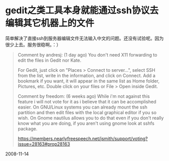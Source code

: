 # gedit之类工具本身就能通过ssh协议去编辑其它机器上的文件

简单解决了直接ssh到服务器编辑文件无法输入中文的问题。还没有试验呢。因为很少上去。服务很稳啊。：）

>  Comment by andresj: (1 day ago)
> You don't need X11 forwarding to edit the files in Gedit nor Kate.
> 
> For Gedit, just click on "Places > Connect to server...", select SSH
> from the list, write in the information, and click on Connect. Add a
> bookmark if you want, it will appear in the same list as Home folder,
> Pictures, etc. Double click on your files or File > Open inside
> Gedit. 
> 
> Comment by freedom: (6 weeks ago)
> While i'm not against this feature i will not vote for it as i believe
> that it can be accomplished easier. On GNU/Linux systems you can
> already mount the ssh partition and then edit files with the local
> graphical editor if you so wish. On Gnome nautilus allows you to do
> that even if you don't really know what you are doing, if you aren't
> using gnome look at sshfs package.
> 
> https://members.nearlyfreespeech.net/jsmith/support/voting?issue=28163#prop28163

2008-11-14